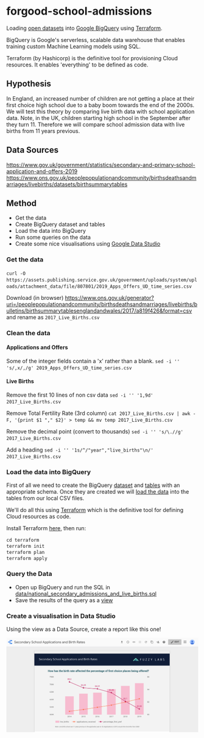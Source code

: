 # forgood-school-admissions

Loading [open datasets](https://data.gov.uk/) into [Google BigQuery](https://cloud.google.com/bigquery/) using [Terraform](https://www.terraform.io/).

BigQuery is Google's serverless, scalable data warehouse that enables training custom Machine Learning models using SQL.

Terraform (by Hashicorp) is the definitive tool for provisioning Cloud resources. It enables 'everything' to be defined as code.

## Hypothesis

In England, an increased number of children are not getting a place at their first choice high school due to a baby boom towards the end of the 2000s. We will test this theory by comparing live birth data with school application data. Note, in the UK, children starting high school in the September after they turn 11. Therefore we will compare school admission data with live births from 11 years previous.

## Data Sources
https://www.gov.uk/government/statistics/secondary-and-primary-school-application-and-offers-2019
https://www.ons.gov.uk/peoplepopulationandcommunity/birthsdeathsandmarriages/livebirths/datasets/birthsummarytables

## Method

* Get the data
* Create BigQuery dataset and tables
* Load the data into BigQuery
* Run some queries on the data
* Create some nice visualisations using [Google Data Studio](https://www.blog.google/products/marketingplatform/analytics/data-studio-now-generally-available/)

### Get the data
`curl -O https://assets.publishing.service.gov.uk/government/uploads/system/uploads/attachment_data/file/807801/2019_Apps_Offers_UD_time_series.csv`

Download (in browser) https://www.ons.gov.uk/generator?uri=/peoplepopulationandcommunity/birthsdeathsandmarriages/livebirths/bulletins/birthsummarytablesenglandandwales/2017/a819f426&format=csv and rename as `2017_Live_Births.csv`

### Clean the data

#### Applications and Offers

Some of the integer fields contain a 'x' rather than a blank.
`sed -i '' 's/,x/,/g' 2019_Apps_Offers_UD_time_series.csv`

#### Live Births

Remove the first 10 lines of non csv data
`sed -i '' '1,9d' 2017_Live_Births.csv`

Remove Total Fertility Rate (3rd column)
`cat 2017_Live_Births.csv | awk -F, '{print $1 "," $2}' > temp && mv temp 2017_Live_Births.csv`

Remove the decimal point (convert to thousands)
`sed -i '' 's/\.//g' 2017_Live_Births.csv`

Add a heading
`sed -i '' '1s/^/"year","live_births"\n/' 2017_Live_Births.csv`

### Load the data into BigQuery

First of all we need to create the BigQuery [dataset](https://cloud.google.com/bigquery/docs/datasets) and [tables](https://cloud.google.com/bigquery/docs/tables) with an appropriate schema. Once they are created we will [load the data](https://cloud.google.com/bigquery/docs/loading-data-local) into the tables from our local CSV files.

We'll do all this using [Terraform](https://www.terraform.io/) which is the definitive tool for defining Cloud resources as code.

Install Terraform [here](https://www.terraform.io/downloads.html), then run:
```
cd terraform
terraform init
terraform plan
terraform apply
```

### Query the Data

* Open up BigQuery and run the SQL in [data/national_secondary_admissions_and_live_births.sql](data/national_secondary_admissions_and_live_births.sql)
* Save the results of the query as a [view](https://cloud.google.com/bigquery/docs/views-intro)

### Create a visualisation in Data Studio

Using the view as a Data Source, create a report like this one!

![Data Studio Report](data_studio_screenshot.png)
